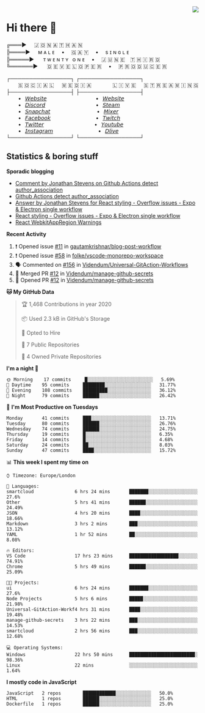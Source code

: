 <img align="right" href="https://spotify-github-profile.vercel.app/api/view?uid=21xc6lko2t6sn466piiwtnhuq&redirect=true" src="https://spotify-github-profile.vercel.app/api/view?uid=21xc6lko2t6sn466piiwtnhuq&cover_image=true">

# Hi there 👋

╔═══►⠀⠀🇯 🇴 🇳 🇦 🇹 🇭 🇦 🇳\
╠════►⠀⠀ᴍ ᴀ ʟ ᴇ ⠀ • ⠀ 🇬 🇦 🇾 ⠀ • ⠀ s ɪ ɴ ɢ ʟ ᴇ\
╠═════►⠀⠀ ᴛ ᴡ ᴇ ɴ ᴛ ʏ⠀ᴏ ɴ ᴇ ⠀ • ⠀ 🇯 🇺 🇳 🇪 ⠀🇹 🇭 🇮 🇷 🇩\
╚══════►⠀⠀ 🇩 🇪 🇻 🇪 🇱 🇴 🇵 🇪 🇷 ⠀ • ⠀ 🇵 🇷 🇴 🇩 🇺 🇨 🇪 🇷

┌────────────────┐ ┌────────────────┐\
⠀⠀⠀🇸 🇴 🇨 🇮 🇦 🇱⠀⠀🇲 🇪 🇩 🇮 🇦⠀⠀⠀ ⠀⠀🇱 🇮 🇻 🇪⠀⠀🇸 🇹 🇷 🇪 🇦 🇲 🇮 🇳 🇬\
├────────────────┤ ├────────────────┤\
⠀⠀⠀•⠀[𝘞𝘦𝘣𝘴𝘪𝘵𝘦](https://tgtgamer.live/) ⠀⠀⠀ ⠀⠀⠀ ⠀⠀⠀ ⠀⠀•⠀[𝘞𝘦𝘣𝘴𝘪𝘵𝘦](https://tgtgamer.live/)\
⠀⠀⠀•⠀[𝘋𝘪𝘴𝘤𝘰𝘳𝘥](https://discord.com/invite/P5DwgzN) ⠀⠀⠀ ⠀⠀⠀ ⠀⠀⠀ ⠀⠀ •⠀[𝘚𝘵𝘦𝘢𝘮](https://steamcommunity.com/broadcast/watch/76561198043223313)\
⠀⠀⠀•⠀[𝘚𝘯𝘢𝘱𝘤𝘩𝘢𝘵](https://snapchat.com/add/tgtgamer) ⠀⠀⠀ ⠀⠀⠀ ⠀⠀⠀ ⠀ •⠀[𝘔𝘪𝘹𝘦𝘳](https://mixer.com/tgtgamer)\
⠀⠀⠀•⠀[𝘍𝘢𝘤𝘦𝘣𝘰𝘰𝘬](https://fb.me/jonathan.stevens.144) ⠀⠀⠀ ⠀⠀⠀ ⠀⠀⠀ ⠀•⠀[𝘛𝘸𝘪𝘵𝘤𝘩](https://www.twitch.tv/tgtgamer)\
⠀⠀⠀•⠀[𝘛𝘸𝘪𝘵𝘵𝘦𝘳](https://twitter.com/tgtgamer) ⠀⠀⠀ ⠀⠀⠀ ⠀⠀⠀ ⠀⠀ •⠀[𝘠𝘰𝘶𝘵𝘶𝘣𝘦](https://www.youtube.com/channel/UCmMsdBHE1inAoY72o2ZuEqg/live)\
⠀⠀⠀•⠀[𝘐𝘯𝘴𝘵𝘢𝘨𝘳𝘢𝘮](https://www.instagram.com/tgtgamer) ⠀⠀⠀ ⠀⠀⠀ ⠀⠀⠀ ⠀•⠀[𝘋𝘭𝘪𝘷𝘦](https://dlive.tv/TGTGamer)\
└────────────────┘ └────────────────┘

## Statistics & boring stuff

**Sporadic blogging**

<!-- BLOG-POST-LIST:START -->
- [Comment by Jonathan Stevens on Github Actions detect author_association](https://stackoverflow.com/questions/63188674/github-actions-detect-author-association)
- [Github Actions detect author_association](https://stackoverflow.com/questions/63188674/github-actions-detect-author-association)
- [Answer by Jonathan Stevens for React styling - Overflow issues - Expo & Electron single workflow](https://stackoverflow.com/questions/59939824/react-styling-overflow-issues-expo-electron-single-workflow/59941715#59941715)
- [React styling - Overflow issues - Expo & Electron single workflow](https://stackoverflow.com/questions/59939824/react-styling-overflow-issues-expo-electron-single-workflow)
- [React WebkitAppRegion Warnings](https://stackoverflow.com/questions/59870837/react-webkitappregion-warnings)
<!-- BLOG-POST-LIST:END -->

**Recent Activity**

<!--START_SECTION:activity-->
1. ❗️ Opened issue [#11](https://github.com//gautamkrishnar/blog-post-workflow/issues/11) in [gautamkrishnar/blog-post-workflow](https://github.com//gautamkrishnar/blog-post-workflow)
2. ❗️ Opened issue [#58](https://github.com//folke/vscode-monorepo-workspace/issues/58) in [folke/vscode-monorepo-workspace](https://github.com//folke/vscode-monorepo-workspace)
3. 🗣 Commented on [#156](https://github.com//Videndum/Universal-GitAction-Workflows/issues/156) in [Videndum/Universal-GitAction-Workflows](https://github.com//Videndum/Universal-GitAction-Workflows)
4. 🎉 Merged PR [#12](https://github.com//Videndum/manage-github-secrets/pull/12) in [Videndum/manage-github-secrets](https://github.com//Videndum/manage-github-secrets)
5. 💪 Opened PR [#12](https://github.com//Videndum/manage-github-secrets/pull/12) in [Videndum/manage-github-secrets](https://github.com//Videndum/manage-github-secrets)
<!--END_SECTION:activity-->

<!--START_SECTION:waka-->
**🐱 My GitHub Data** 

> 🏆 1,468 Contributions in year 2020
 > 
> 📦 Used 2.3 kB in GitHub's Storage 
 > 
> 💼 Opted to Hire
 > 
> 📜 7 Public Repositories 
 > 
> 🔑 4 Owned Private Repositories 

**I'm a night 🦉** 

```text
🌞 Morning    17 commits     █░░░░░░░░░░░░░░░░░░░░░░░░   5.69% 
🌆 Daytime    95 commits     ████████░░░░░░░░░░░░░░░░░   31.77% 
🌃 Evening    108 commits    █████████░░░░░░░░░░░░░░░░   36.12% 
🌙 Night      79 commits     ██████░░░░░░░░░░░░░░░░░░░   26.42%

```
📅 **I'm Most Productive on Tuesdays** 

```text
Monday       41 commits     ███░░░░░░░░░░░░░░░░░░░░░░   13.71% 
Tuesday      80 commits     ██████░░░░░░░░░░░░░░░░░░░   26.76% 
Wednesday    74 commits     ██████░░░░░░░░░░░░░░░░░░░   24.75% 
Thursday     19 commits     █░░░░░░░░░░░░░░░░░░░░░░░░   6.35% 
Friday       14 commits     █░░░░░░░░░░░░░░░░░░░░░░░░   4.68% 
Saturday     24 commits     ██░░░░░░░░░░░░░░░░░░░░░░░   8.03% 
Sunday       47 commits     ████░░░░░░░░░░░░░░░░░░░░░   15.72%

```


📊 **This week I spent my time on** 

```text
⌚︎ Timezone: Europe/London

💬 Languages: 
smartcloud               6 hrs 24 mins       ███████░░░░░░░░░░░░░░░░░░   27.6% 
Other                    5 hrs 41 mins       ██████░░░░░░░░░░░░░░░░░░░   24.49% 
JSON                     4 hrs 20 mins       ████░░░░░░░░░░░░░░░░░░░░░   18.66% 
Markdown                 3 hrs 2 mins        ███░░░░░░░░░░░░░░░░░░░░░░   13.12% 
YAML                     1 hr 52 mins        ██░░░░░░░░░░░░░░░░░░░░░░░   8.08%

🔥 Editors: 
VS Code                  17 hrs 23 mins      ██████████████████░░░░░░░   74.91% 
Chrome                   5 hrs 49 mins       ██████░░░░░░░░░░░░░░░░░░░   25.09%

🐱‍💻 Projects: 
ui                       6 hrs 24 mins       ███████░░░░░░░░░░░░░░░░░░   27.6% 
Node Projects            5 hrs 6 mins        █████░░░░░░░░░░░░░░░░░░░░   21.98% 
Universal-GitAction-Workf4 hrs 31 mins       ████░░░░░░░░░░░░░░░░░░░░░   19.48% 
manage-github-secrets    3 hrs 22 mins       ███░░░░░░░░░░░░░░░░░░░░░░   14.53% 
smartcloud               2 hrs 56 mins       ███░░░░░░░░░░░░░░░░░░░░░░   12.68%

💻 Operating Systems: 
Windows                  22 hrs 50 mins      ████████████████████████░   98.36% 
Linux                    22 mins             ░░░░░░░░░░░░░░░░░░░░░░░░░   1.64%

```

**I mostly code in JavaScript** 

```text
JavaScript   2 repos        ████████████░░░░░░░░░░░░░   50.0% 
HTML         1 repos        ██████░░░░░░░░░░░░░░░░░░░   25.0% 
Dockerfile   1 repos        ██████░░░░░░░░░░░░░░░░░░░   25.0%

```



<!--END_SECTION:waka-->
